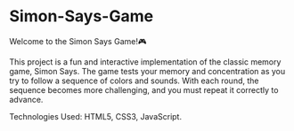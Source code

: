 # Simon-Says-Game
Welcome to the Simon Says Game!🎮

This project is a fun and interactive implementation of the classic memory game, Simon Says. The game tests your memory and concentration as you try to follow a sequence of colors and sounds. With each round, the sequence becomes more challenging, and you must repeat it correctly to advance.

Technologies Used: HTML5, CSS3, JavaScript.
